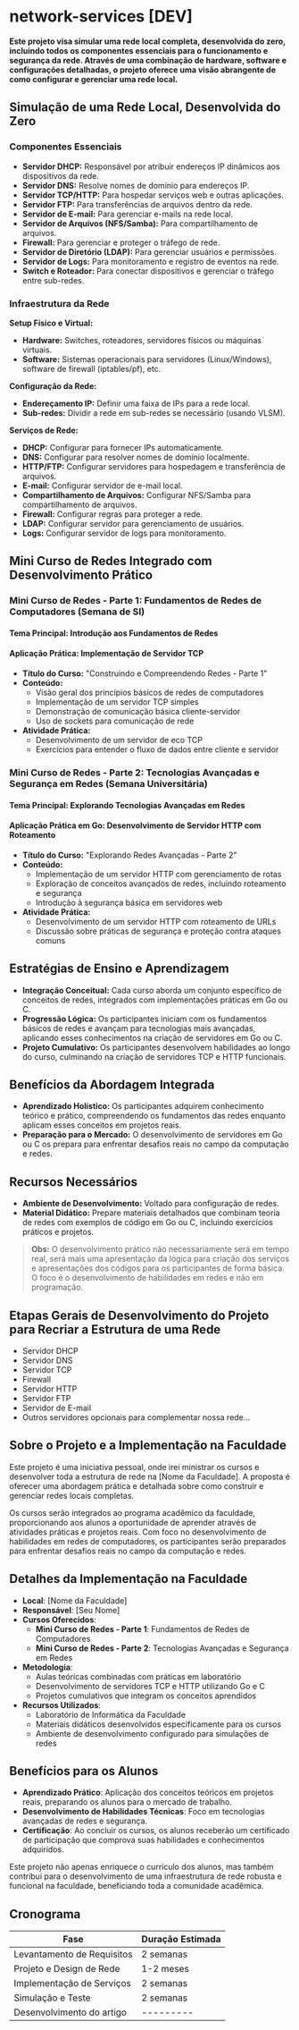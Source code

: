 # network-services [DEV]

**Este projeto visa simular uma rede local completa, desenvolvida do zero, incluindo todos os componentes essenciais para o funcionamento e segurança da rede. Através de uma combinação de hardware, software e configurações detalhadas, o projeto oferece uma visão abrangente de como configurar e gerenciar uma rede local.**

## Simulação de uma Rede Local, Desenvolvida do Zero

### Componentes Essenciais
- **Servidor DHCP:** Responsável por atribuir endereços IP dinâmicos aos dispositivos da rede.
- **Servidor DNS:** Resolve nomes de domínio para endereços IP.
- **Servidor TCP/HTTP:** Para hospedar serviços web e outras aplicações.
- **Servidor FTP:** Para transferências de arquivos dentro da rede.
- **Servidor de E-mail:** Para gerenciar e-mails na rede local.
- **Servidor de Arquivos (NFS/Samba):** Para compartilhamento de arquivos.
- **Firewall:** Para gerenciar e proteger o tráfego de rede.
- **Servidor de Diretório (LDAP):** Para gerenciar usuários e permissões.
- **Servidor de Logs:** Para monitoramento e registro de eventos na rede.
- **Switch e Roteador:** Para conectar dispositivos e gerenciar o tráfego entre sub-redes.

### Infraestrutura da Rede

**Setup Físico e Virtual:**
- **Hardware:** Switches, roteadores, servidores físicos ou máquinas virtuais.
- **Software:** Sistemas operacionais para servidores (Linux/Windows), software de firewall (iptables/pf), etc.

**Configuração da Rede:**
- **Endereçamento IP:** Definir uma faixa de IPs para a rede local.
- **Sub-redes:** Dividir a rede em sub-redes se necessário (usando VLSM).

**Serviços de Rede:**
- **DHCP:** Configurar para fornecer IPs automaticamente.
- **DNS:** Configurar para resolver nomes de domínio localmente.
- **HTTP/FTP:** Configurar servidores para hospedagem e transferência de arquivos.
- **E-mail:** Configurar servidor de e-mail local.
- **Compartilhamento de Arquivos:** Configurar NFS/Samba para compartilhamento de arquivos.
- **Firewall:** Configurar regras para proteger a rede.
- **LDAP:** Configurar servidor para gerenciamento de usuários.
- **Logs:** Configurar servidor de logs para monitoramento.

## Mini Curso de Redes Integrado com Desenvolvimento Prático

### Mini Curso de Redes - Parte 1: Fundamentos de Redes de Computadores (Semana de SI)
#### Tema Principal: Introdução aos Fundamentos de Redes
#### Aplicação Prática: Implementação de Servidor TCP
- **Título do Curso:** "Construindo e Compreendendo Redes - Parte 1"
- **Conteúdo:**
  - Visão geral dos princípios básicos de redes de computadores
  - Implementação de um servidor TCP simples
  - Demonstração de comunicação básica cliente-servidor
  - Uso de sockets para comunicação de rede
- **Atividade Prática:**
  - Desenvolvimento de um servidor de eco TCP
  - Exercícios para entender o fluxo de dados entre cliente e servidor

### Mini Curso de Redes - Parte 2: Tecnologias Avançadas e Segurança em Redes (Semana Universitária)
#### Tema Principal: Explorando Tecnologias Avançadas em Redes
#### Aplicação Prática em Go: Desenvolvimento de Servidor HTTP com Roteamento
- **Título do Curso:** "Explorando Redes Avançadas - Parte 2"
- **Conteúdo:**
  - Implementação de um servidor HTTP com gerenciamento de rotas
  - Exploração de conceitos avançados de redes, incluindo roteamento e segurança
  - Introdução à segurança básica em servidores web
- **Atividade Prática:**
  - Desenvolvimento de um servidor HTTP com roteamento de URLs
  - Discussão sobre práticas de segurança e proteção contra ataques comuns

## Estratégias de Ensino e Aprendizagem
- **Integração Conceitual:** Cada curso aborda um conjunto específico de conceitos de redes, integrados com implementações práticas em Go ou C.
- **Progressão Lógica:** Os participantes iniciam com os fundamentos básicos de redes e avançam para tecnologias mais avançadas, aplicando esses conhecimentos na criação de servidores em Go ou C.
- **Projeto Cumulativo:** Os participantes desenvolvem habilidades ao longo do curso, culminando na criação de servidores TCP e HTTP funcionais.

## Benefícios da Abordagem Integrada
- **Aprendizado Holístico:** Os participantes adquirem conhecimento teórico e prático, compreendendo os fundamentos das redes enquanto aplicam esses conceitos em projetos reais.
- **Preparação para o Mercado:** O desenvolvimento de servidores em Go ou C os prepara para enfrentar desafios reais no campo da computação e redes.

## Recursos Necessários
- **Ambiente de Desenvolvimento:** Voltado para configuração de redes.
- **Material Didático:** Prepare materiais detalhados que combinam teoria de redes com exemplos de código em Go ou C, incluindo exercícios práticos e projetos.

> **Obs:** O desenvolvimento prático não necessariamente será em tempo real, será mais uma apresentação da lógica para criação dos serviços e apresentações dos códigos para os participantes de forma básica. O foco é o desenvolvimento de habilidades em redes e não em programação.

## Etapas Gerais de Desenvolvimento do Projeto para Recriar a Estrutura de uma Rede
- Servidor DHCP
- Servidor DNS
- Servidor TCP
- Firewall
- Servidor HTTP
- Servidor FTP
- Servidor de E-mail
- Outros servidores opcionais para complementar nossa rede...

## Sobre o Projeto e a Implementação na Faculdade

Este projeto é uma iniciativa pessoal, onde irei ministrar os cursos e desenvolver toda a estrutura de rede na [Nome da Faculdade]. A proposta é oferecer uma abordagem prática e detalhada sobre como construir e gerenciar redes locais completas. 

Os cursos serão integrados ao programa acadêmico da faculdade, proporcionando aos alunos a oportunidade de aprender através de atividades práticas e projetos reais. Com foco no desenvolvimento de habilidades em redes de computadores, os participantes serão preparados para enfrentar desafios reais no campo da computação e redes.

## Detalhes da Implementação na Faculdade

- **Local**: [Nome da Faculdade]
- **Responsável**: [Seu Nome]
- **Cursos Oferecidos**:
  - **Mini Curso de Redes - Parte 1**: Fundamentos de Redes de Computadores
  - **Mini Curso de Redes - Parte 2**: Tecnologias Avançadas e Segurança em Redes
- **Metodologia**:
  - Aulas teóricas combinadas com práticas em laboratório
  - Desenvolvimento de servidores TCP e HTTP utilizando Go e C
  - Projetos cumulativos que integram os conceitos aprendidos
- **Recursos Utilizados**:
  - Laboratório de Informática da Faculdade
  - Materiais didáticos desenvolvidos especificamente para os cursos
  - Ambiente de desenvolvimento configurado para simulações de redes

## Benefícios para os Alunos

- **Aprendizado Prático**: Aplicação dos conceitos teóricos em projetos reais, preparando os alunos para o mercado de trabalho.
- **Desenvolvimento de Habilidades Técnicas**: Foco em tecnologias avançadas de redes e segurança.
- **Certificação**: Ao concluir os cursos, os alunos receberão um certificado de participação que comprova suas habilidades e conhecimentos adquiridos.

Este projeto não apenas enriquece o currículo dos alunos, mas também contribui para o desenvolvimento de uma infraestrutura de rede robusta e funcional na faculdade, beneficiando toda a comunidade acadêmica.

## Cronograma

| Fase                        | Duração Estimada |
|-----------------------------|------------------|
| Levantamento de Requisitos  | 2 semanas        |
| Projeto e Design de Rede    | 1-2 meses        |
| Implementação de Serviços   | 2 semanas        |
| Simulação e Teste           | 2 semanas        |
| Desenvolvimento do artigo   | ---------        |
